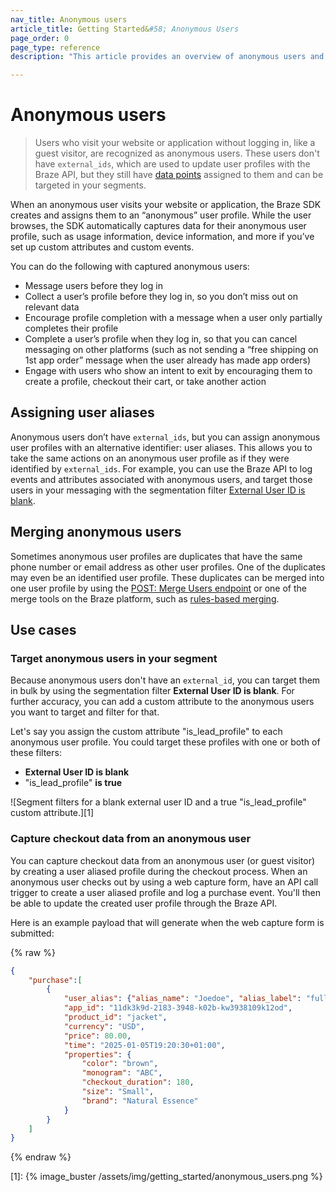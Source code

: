 ```yaml
---
nav_title: Anonymous users
article_title: Getting Started&#58; Anonymous Users
page_order: 0
page_type: reference
description: "This article provides an overview of anonymous users and user aliases, outlining their significance and how they can be leveraged in your messages."

---
```


# Anonymous users

> Users who visit your website or application without logging in, like a guest visitor, are recognized as anonymous users. These users don't have `external_ids`, which are used to update user profiles with the Braze API, but they still have [data points]({{site.baseurl}}/user_guide/data/data_points/) assigned to them and can be targeted in your segments.

When an anonymous user visits your website or application, the Braze SDK creates and assigns them to an “anonymous” user profile. While the user browses, the SDK automatically captures data for their anonymous user profile, such as usage information, device information, and more if you’ve set up custom attributes and custom events.

You can do the following with captured anonymous users:

- Message users before they log in
- Collect a user’s profile before they log in, so you don’t miss out on relevant data
- Encourage profile completion with a message when a user only partially completes their profile
- Complete a user’s profile when they log in, so that you can cancel messaging on other platforms (such as not sending a “free shipping on 1st app order” message when the user already has made app orders)
- Engage with users who show an intent to exit by encouraging them to create a profile, checkout their cart, or take another action

## Assigning user aliases

Anonymous users don’t have `external_ids`, but you can assign anonymous user profiles with an alternative identifier: user aliases. This allows you to take the same actions on an anonymous user profile as if they were identified by `external_ids`. For example, you can use the Braze API to log events and attributes associated with anonymous users, and target those users in your messaging with the segmentation filter [External User ID is blank]({{site.baseurl}}/user_guide/engagement_tools/segments/segmentation_filters#external-user-id).

## Merging anonymous users  

Sometimes anonymous user profiles are duplicates that have the same phone number or email address as other user profiles. One of the duplicates may even be an identified user profile. These duplicates can be merged into one user profile by using the [POST: Merge Users endpoint]({{site.baseurl}}/api/endpoints/user_data/post_users_merge/) or one of the merge tools on the Braze platform, such as [rules-based merging]({{site.baseurl}}/user_guide/engagement_tools/segments/user_profiles/duplicate_users/#rules-based-merging).

## Use cases

### Target anonymous users in your segment

Because anonymous users don't have an `external_id`, you can target them in bulk by using the segmentation filter **External User ID is blank**. For further accuracy, you can add a custom attribute to the anonymous users you want to target and filter for that.

Let's say you assign the custom attribute "is_lead_profile" to each anonymous user profile. You could target these profiles with one or both of these filters:

- **External User ID is blank**
- "is_lead_profile" **is true**

![Segment filters for a blank external user ID and a true "is_lead_profile" custom attribute.][1]

### Capture checkout data from an anonymous user

You can capture checkout data from an anonymous user (or guest visitor) by creating a user aliased profile during the checkout process. When an anonymous user checks out by using a web capture form, have an API call trigger to create a user aliased profile and log a purchase event. You'll then be able to update the created user profile through the Braze API.

Here is an example payload that will generate when the web capture form is submitted:

{% raw %}
```json
{
    "purchase":[
        {
            "user_alias": {"alias_name": "Joedoe", "alias_label": "full_name"},
            "app_id": "11dk3k9d-2183-3948-k02b-kw3938109k12od",
            "product_id": "jacket",
            "currency": "USD",
            "price": 80.00,
            "time": "2025-01-05T19:20:30+01:00",
            "properties": {
                "color": "brown",
                "monogram": "ABC",
                "checkout_duration": 180,
                "size": "Small",
                "brand": "Natural Essence"
            }
        }
    ]
}
```
{% endraw %}

[1]: {% image_buster /assets/img/getting_started/anonymous_users.png %}
